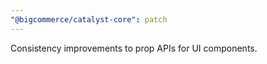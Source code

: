 ```yaml
---
"@bigcommerce/catalyst-core": patch
---
```


Consistency improvements to prop APIs for UI components.

